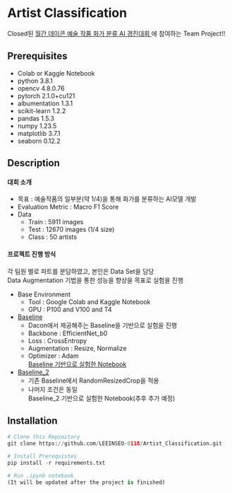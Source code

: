 # Artist Classification  
Closed된 [월간 데이콘 예술 작품 화가 분류 AI 경진대회
](https://dacon.io/competitions/official/236006/overview/description)에 참여하는 Team Project!!  
## Prerequisites
* Colab or Kaggle Notebook
* python 3.8.1
* opencv 4.8.0.76
* pytorch 2.1.0+cu121
* albumentation 1.3.1
* scikit-learn 1.2.2
* pandas 1.5.3
* numpy 1.23.5
* matplotlib 3.7.1
* seaborn 0.12.2
## Description
#### 대회 소개
* 목표 : 예술작품의 일부분(약 1/4)을 통해 화가를 분류하는 AI모델 개발
* Evaluation Metric : Macro F1 Score
* Data
    * Train : 5911 images
    * Test : 12670 images (1/4 size)
    * Class : 50 artists
#### 프로젝트 진행 방식 
각 팀원 별로 파트를 분담하였고, 본인은 Data Set을 담당  
Data Augmentation 기법을 통한 성능을 향상을 목표로 실험을 진행
* Base Environment
    * Tool : Google Colab and Kaggle Notebook
    * GPU : P100 and V100 and T4
* [Baseline](https://github.com/LEEINSEO-0118/Artist_Classification/blob/main/BaseLine/CV_Project_Baseline.ipynb)
    * Dacon에서 제공해주는 Baseline을 기반으로 실험을 진행
    * Backbone : EfficientNet_b0
    * Loss : CrossEntropy
    * Augmentation : Resize, Normalize
    * Optimizer : Adam  
    [Baseline 기반으로 실험한 Notebook](https://github.com/LEEINSEO-0118/Artist_Classification/tree/main/BaseLine_1_Test) 
* [Baseline_2](https://github.com/LEEINSEO-0118/Artist_Classification/blob/main/BaseLine/CV_Project_Baseline_2.ipynb)
    * 기존 Baseline에서 RandomResizedCrop을 적용
    * 나머지 조건은 동일  
    Baseline_2 기반으로 실험한 Notebook(추후 추가 예정)

## Installation
```python
# Clone this Repsoitory
git clone https://github.com/LEEINSEO-0118/Artist_Classification.git

# Install Prerequistes
pip install -r requirements.txt

# Run .ipynb notebook
(It will be updated after the project is finished)
```
